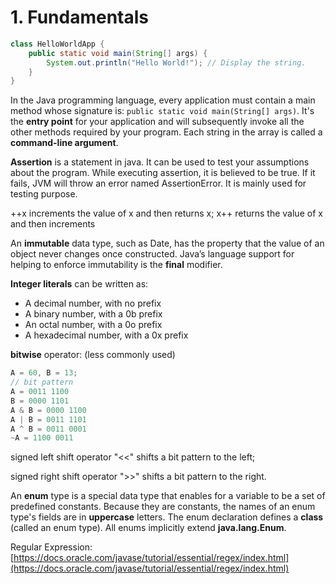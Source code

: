 # 1. Fundamentals

```java
class HelloWorldApp {
    public static void main(String[] args) {
        System.out.println("Hello World!"); // Display the string.
    }
}
```

In the Java programming language, every application must contain a main method whose signature is: `public static void main(String[] args)`. It's the **entry point** for your application and will subsequently invoke all the other methods required by your program. Each string in the array is called a **command-line argument**.

**Assertion** is a statement in java. It can be used to test your assumptions about the program. While executing assertion, it is believed to be true. If it fails, JVM will throw an error named AssertionError. It is mainly used for testing purpose.

++x increments the value of x and then returns x; x++ returns the value of x and then increments

An **immutable** data type, such as Date, has the property that the value of an object never changes once constructed. Java’s language support for helping to enforce immutability is the **final** modifier.

**Integer literals** can be written as:

* A decimal number, with no prefix
* A binary number, with a 0b prefix
* An octal number, with a 0o prefix
* A hexadecimal number, with a 0x prefix

**bitwise** operator: \(less commonly used\)

```c
A = 60, B = 13;
// bit pattern
A = 0011 1100
B = 0000 1101
A & B = 0000 1100
A | B = 0011 1101
A ^ B = 0011 0001
~A = 1100 0011
```

signed left shift operator "&lt;&lt;" shifts a bit pattern to the left; 

signed right shift operator "&gt;&gt;" shifts a bit pattern to the right.

An **enum** type is a special data type that enables for a variable to be a set of predefined constants. Because they are constants, the names of an enum type's fields are in **uppercase** letters. The enum declaration defines a **class** \(called an enum type\). All enums implicitly extend **java.lang.Enum**.

Regular Expression: [https://docs.oracle.com/javase/tutorial/essential/regex/index.html](https://docs.oracle.com/javase/tutorial/essential/regex/index.html)





